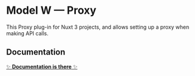 # Model W &mdash; Proxy

This Proxy plug-in for Nuxt 3 projects, and allows setting up a proxy when making API calls.

## Documentation

[✨ **Documentation is there** ✨](https://model-w-proxy.readthedocs.io/en/latest/)
